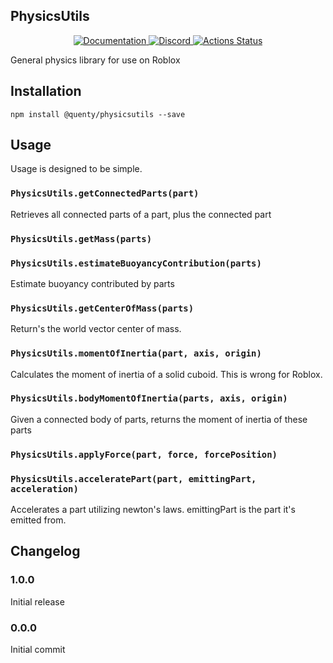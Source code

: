 ## PhysicsUtils
<div align="center">
  <a href="http://quenty.github.io/api/">
    <img src="https://img.shields.io/badge/docs-website-green.svg" alt="Documentation" />
  </a>
  <a href="https://discord.gg/mhtGUS8">
    <img src="https://img.shields.io/badge/discord-nevermore-blue.svg" alt="Discord" />
  </a>
  <a href="https://github.com/Quenty/NevermoreEngine/actions">
    <img src="https://github.com/Quenty/NevermoreEngine/workflows/lint/badge.svg" alt="Actions Status" />
  </a>
</div>

General physics library for use on Roblox

## Installation
```
npm install @quenty/physicsutils --save
```

## Usage
Usage is designed to be simple.

### `PhysicsUtils.getConnectedParts(part)`
Retrieves all connected parts of a part, plus the connected part

### `PhysicsUtils.getMass(parts)`

### `PhysicsUtils.estimateBuoyancyContribution(parts)`
Estimate buoyancy contributed by parts

### `PhysicsUtils.getCenterOfMass(parts)`
Return's the world vector center of mass.

### `PhysicsUtils.momentOfInertia(part, axis, origin)`
Calculates the moment of inertia of a solid cuboid. This is wrong for Roblox.

### `PhysicsUtils.bodyMomentOfInertia(parts, axis, origin)`
Given a connected body of parts, returns the moment of inertia of these parts

### `PhysicsUtils.applyForce(part, force, forcePosition)`

### `PhysicsUtils.acceleratePart(part, emittingPart, acceleration)`
Accelerates a part utilizing newton's laws. emittingPart is the part it's emitted from.


## Changelog

### 1.0.0
Initial release

### 0.0.0
Initial commit
